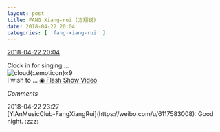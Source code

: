 ```yaml
---
layout: post
title: FANG Xiang-rui (方翔锐)
date: 2018-04-22 20:04
categories: [ 'fang-xiang-rui' ]
---
```


<div class="weibo-info">
  <a href="https://weibo.com/6117583008/GdiAa7BmQ">2018-04-22 20:04</a>
</div>

Clock in for singing …  
![cloud](https://img.t.sinajs.cn/t4/appstyle/expression/ext/normal/61/2018new_yunduo_org.png){:.emoticon}×9  
I wish to … [◉ Flash Show Video](https://www.miaopai.com/show/n3qLyQyXAIQLTaFE2KEfKvzE6VAosWvYxP0PvQ__.htm)

<!-- more -->

*Comments*

<div class="weibo-info">2018-04-22 23:27</div>
[YiAnMusicClub-FangXiangRui](https://weibo.com/u/6117583008): Good night. :zzz:
